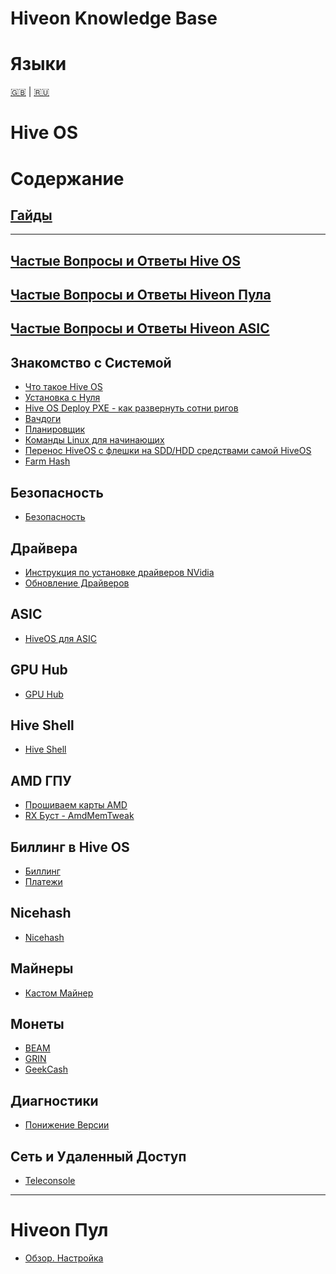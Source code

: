 # Hiveon Knowledge Base

Языки
=================
[🇬🇧](knowledge-base.md#hiveon-kb) | [🇷🇺](knowledge-base_ru.md)

# Hive OS

Содержание
=================
## [Гайды](guides/guides_ru.md)
___

## [Частые Вопросы и Ответы Hive OS](hiveos_faq/hiveos_faq.md)

## [Частые Вопросы и Ответы Hiveon Пула](hiveon_pool_faq/pool_faq.md)

## [Частые Вопросы и Ответы Hiveon ASIC](hiveon_asic_faq/asic_faq_ru.md)


## Знакомство с Системой
- [Что такое Hive OS](guides/what_is_hive_ru.md)
- [Установка с Нуля](guides/new_install_ru.md)
- [Hive OS Deploy PXE - как развернуть сотни ригов](guides/pxe_ru.md)
- [Вачдоги](guides/watchdogs_ru.md)
- [Планировщик](guides/schedules_ru.md)
- [Команды Linux для начинающих](guides/linux_ru.md)
- [Перенос HiveOS с флешки на SDD/HDD средствами самой HiveOS](guides/hdd_move.md)
- [Farm Hash](guides/fh_ru.md)

## Безопасность
- [Безопасность](guides/security_ru.md)

## Драйвера
- [Инструкция по установке драйверов NVidia](guides/nvidia_dr_ru.md)
- [Обновление Драйверов](guide/driver_upd_ru.md)

## ASIC
- [HiveOS для ASIC](guides/hive_asic_ru.md)

## GPU Hub
- [GPU Hub](guides/gpu_hub_ru.md)

## Hive Shell
- [Hive Shell](guides/hshell_ru.md)

## AMD ГПУ
- [Прошиваем карты AMD](guides/amd_flash_ru.md)
- [RX Буст - AmdMemTweak](guides/rx_boost_ru.md)

## Биллинг в Hive OS
- [Биллинг](guides/bill_ru.md)
- [Платежи](guides/payment_ru.md)

## Nicehash
- [Nicehash](guides/nice_ru.md)

## Майнеры
- [Кастом Майнер](guides/custom_miner_ru.md)

## Монеты
- [BEAM](guides/coin_beam_ru.md)
- [GRIN](guides/coin_grin_ru.md)
- [GeekCash](guides/coin_geek_ru.md)

## Диагностики
- [Понижение Версии](guides/downgrade_ru.md)

## Сеть и Удаленный Доступ
- [Teleconsole](guides/teleconsole_ru.md)

___
# Hiveon Пул
- [Обзор. Настройка](hiveon/hiveon_ru.md)
